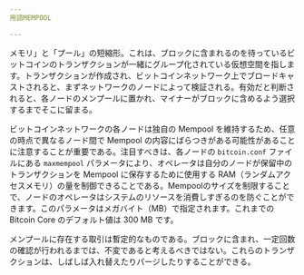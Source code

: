 ```yaml
---
用語MEMPOOL

---
```

メモリ」と「プール」の短縮形。これは、ブロックに含まれるのを待っているビットコインのトランザクションが一緒にグループ化されている仮想空間を指します。トランザクションが作成され、ビットコインネットワーク上でブロードキャストされると、まずネットワークのノードによって検証される。有効だと判断されると、各ノードのメンプールに置かれ、マイナーがブロックに含めるよう選択するまでそこに留まる。

ビットコインネットワークの各ノードは独自の Mempool を維持するため、任意の時点で異なるノード間で Mempool の内容にばらつきがある可能性があることに注意することが重要である。注目すべきは、各ノードの `bitcoin.conf` ファイルにある `maxmempool` パラメータにより、オペレータは自分のノードが保留中のトランザクションを Mempool に保存するために使用する RAM（ランダムアクセスメモリ）の量を制御できることである。Mempoolのサイズを制限することで、ノードのオペレータはシステムのリソースを消費しすぎるのを防ぐことができます。このパラメータはメガバイト（MB）で指定されます。これまでの Bitcoin Core のデフォルト値は 300 MB です。

メンプールに存在する取引は暫定的なものである。ブロックに含まれ、一定回数の確認が行われるまでは、不変であると考えるべきではない。これらのトランザクションは、しばしば入れ替えたりパージしたりすることができる。